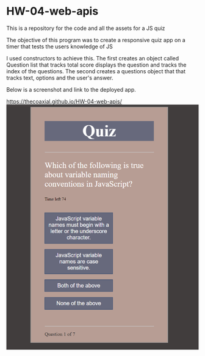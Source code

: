 # HW-04-web-apis
This is a repository for the code and all the assets for a JS quiz

The objective of this program was to create a responsive quiz app on a timer that tests the users knowledge of JS

I used constructors to achieve this. The first creates an object  called Question list that tracks total score displays the question and tracks the index of the questions.
The second creates a questions object  that that tracks text, options and the user's answer. 

Below is a screenshot and link to the deployed app.

https://thecoaxial.github.io/HW-04-web-apis/
![Screenshot](quiz1.png)
